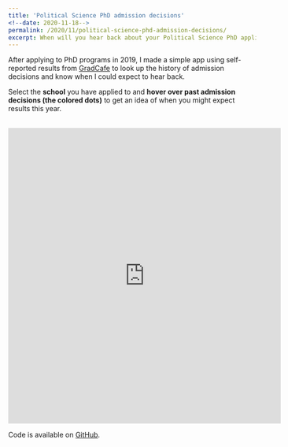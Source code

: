 ```yaml
---
title: 'Political Science PhD admission decisions'
<!--date: 2020-11-18-->
permalink: /2020/11/political-science-phd-admission-decisions/
excerpt: When will you hear back about your Political Science PhD applications?
---
```


<!--more-->

After applying to PhD programs in 2019, I made a simple app using self-reported results from <a href="https://www.thegradcafe.com/" target="_blank">GradCafe</a> to look up the history of admission decisions and know when I could expect to hear back.

Select the **school** you have applied to and **hover over past admission decisions (the colored dots)** to get an idea of when you might expect results this year.

<br/>

<iframe height="600" width="110%" frameborder="yes" src="https://martin-essai.shinyapps.io/gradcafe"> </iframe>

Code is available on [GitHub](https://github.com/MartinDevaux/GradCafe).
